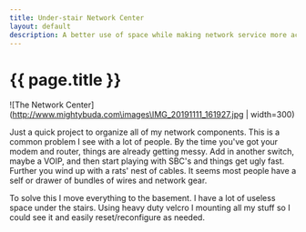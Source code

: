 ```yaml
---
title: Under-stair Network Center 
layout: default
description: A better use of space while making network service more accessible. 
---
```


# {{ page.title }}

![The Network Center](http://www.mightybuda.com\images\IMG_20191111_161927.jpg | width=300)


Just a quick project to organize all of my network components.  This is a common problem I see with a lot of people.  By the time you've got your modem and router, things are already getting messy.  Add in another switch, maybe a VOIP, and then start playing with SBC's and things get ugly fast.  Further you wind up with a rats' nest of cables.  It seems most people have a self or drawer of bundles of wires and network gear.

To solve this I move everything to the basement.  I have a lot of useless space under the stairs. Using heavy duty velcro I mounting all my stuff so I could see it and easily reset/reconfigure as needed.
